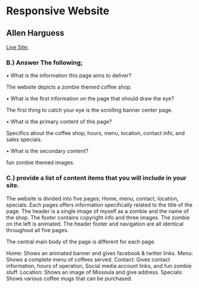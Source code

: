 # Responsive Website
## Allen Harguess

[Live Site: ](https://allenharguess701.github.io/web-dev-hw/web-dev-hw/ResponsiveWebsite/
)

### B.) Answer The following;

•	What is the information this page aims to deliver?

  The website depicts a zombie themed coffee shop.

•	What is the first information on the page that should draw the eye?

  The first thing to catch your eye is the scrolling banner center page.

•	What is the primary content of this page?

  Specifics about the coffee shop; hours, menu, location, contact info, and sales specials.

•	What is the secondary content?

  fun zombie themed images.


### C.) provide a list of content items that you will include in your site.

The website is divided into five pages; Home, menu, contact, location, specials. Each pages
offers information specifically related to the title of the page. The header is a single
image of myself as a zombie and the name of the shop. The footer contains copyright info and
three images. The zombie on the left is animated. The header footer and navigation are all
identical throughout all five pages.

The central main body of the page is different for each page.

Home: Shows an animated banner and gives facebook & twitter links.
Menu: Shows a complete menu of coffees served.
Contact: Gives contact information, hours of operation, Social media account links, and fun zombie stuff.
Location: Shows an image of Missoula and give address.
Specials: Shows various coffee mugs that can be purchased.
